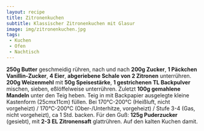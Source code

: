 ```yaml
---
layout: recipe
title: Zitronenkuchen
subtitle: Klassischer Zitronenkuchen mit Glasur
image: img/zitronenkuchen.jpg
tags:
 - Kuchen
 - Ofen
 - Nachtisch
---
```

**250g Butter** geschmeidig rühren, nach und nach
**200g Zucker**,
**1 Päckchen Vanillin-Zucker**,
**4 Eier**,
**abgeriebene Schale von 2 Zitronen** unterrühren.
**200g Weizenmehl** mit
**50g Speisestärke**,
**1 gestrichenen TL Backpulver** mischen, sieben, eßlöffelweise unterrühren. Zuletzt
**100g gemahlene Mandeln** unter den Teig heben. Teig in mit Backpapier ausgelegte kleine Kastenform (25cmx11cm) füllen.
Bei 170°C-200°C (Heißluft, nicht vorgeheizt) / 170°C-200°C (Ober-/Unterhitze, vorgeheizt) / Stufe 3-4 (Gas, nicht vorgeheizt), ca 1 Std. backen.
Für den Guß:
**125g Puderzucker** (gesiebt), mit
**2-3 EL Zitronensaft** glattrühren. Auf den kalten Kuchen damit.
